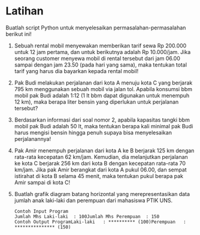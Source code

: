 # Latihan
Buatlah script Python untuk menyelesaikan permasalahan-permasalahan berikut ini!

1.	Sebuah rental mobil menyewakan memberikan tarif sewa Rp 200.000 untuk 12 jam pertama, dan untuk berikutnya adalah Rp 10.000/jam. Jika seorang customer menyewa mobil di rental tersebut dari jam 06.00 sampai dengan jam 23.50 (pada hari yang sama), maka tentukan total tarif yang harus dia bayarkan kepada rental mobil!
2.	Pak Budi melakukan perjalanan dari kota A menuju kota C yang berjarak 795 km menggunakan sebuah mobil via jalan tol. Apabila konsumsi bbm mobil pak Budi adalah 1:12 (1 lt bbm dapat digunakan untuk menempuh 12 km), maka berapa liter bensin yang diperlukan untuk perjalanan tersebut?
3.	Berdasarkan informasi dari soal nomor 2, apabila kapasitas tangki bbm mobil pak Budi adalah 50 lt, maka tentukan berapa kali minimal pak Budi harus mengisi bensin hingga penuh supaya bisa menyelesaikan perjalanannya!
4.	Pak Amir menempuh perjalanan dari kota A ke B berjarak 125 km dengan rata-rata kecepatan 62 km/jam. Kemudian, dia melanjutkan perjalanan ke kota C berjarak 256 km dari kota B dengan kecepatan rata-rata 70 km/jam. Jika pak Amir berangkat dari kota A pukul 06.00, dan sempat istirahat di kota B selama 45 menit, maka tentukan pukul berapa pak Amir sampai di kota C!
5.	Buatlah grafik diagram batang horizontal yang merepresentasikan data jumlah anak laki-laki dan perempuan dari mahasiswa PTIK UNS. 

        Contoh Input Program
        Jumlah Mhs Laki-laki  : 100Jumlah Mhs Perempuan  : 150
        Contoh Output ProgramLaki-laki   : ********** (100)Perempuan   : *************** (150)

